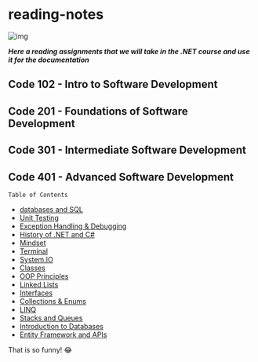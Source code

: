 # reading-notes


![img](https://chudovo.com/wp-content/uploads/2020/05/net_wallp.jpg)

***Here a reading assignments that we will take in the .NET course and use it for the documentation***

## Code 102 - Intro to Software Development


 
## Code 201 - Foundations of Software Development



## Code 301 - Intermediate Software Development



## Code 401 - Advanced Software Development


`Table of Contents`
* [databases and SQL ](SQL.md) 
* [Unit Testing](UnitTesting.md)
* [Exception Handling & Debugging](Debugging.md)
* [History of .NET and C#](C%23.md)
* [Mindset](Mindset.md)
* [Terminal](Terminal.md)
* [System.IO](System.IO.md)
* [Classes](Classes.md)
* [OOP Principles](OOPPrinciples.md)
* [Linked Lists](LinkedLists.md)
* [Interfaces](Interfaces.md)
* [Collections & Enums](Collections.md)
* [LINQ](./LINQ.md)
* [Stacks and Queues](Stacks%26Queues.md)
* [Introduction to Databases](./Databases.md)
* [Entity Framework and APIs](EntityFramework.md)


That is so funny! :joy:

